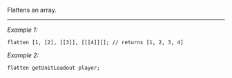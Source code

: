 Flattens an array.


---
*Example 1:*
```sqf
flatten [1, [2], [[3]], [[[4]]]]; // returns [1, 2, 3, 4]
```

*Example 2:*
```sqf
flatten getUnitLoadout player;
```